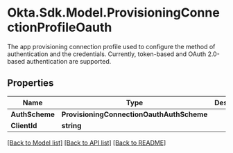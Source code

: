 # Okta.Sdk.Model.ProvisioningConnectionProfileOauth
The app provisioning connection profile used to configure the method of authentication and the credentials. Currently, token-based and OAuth 2.0-based authentication are supported. 

## Properties

Name | Type | Description | Notes
------------ | ------------- | ------------- | -------------
**AuthScheme** | **ProvisioningConnectionOauthAuthScheme** |  | 
**ClientId** | **string** |  | [optional] 

[[Back to Model list]](../README.md#documentation-for-models) [[Back to API list]](../README.md#documentation-for-api-endpoints) [[Back to README]](../README.md)

